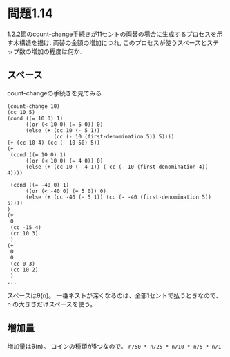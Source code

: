 # 問題1.14
1.2.2節のcount-change手続きが11セントの両替の場合に生成するプロセスを示す木構造を描け. 両替の金額の増加につれ, このプロセスが使うスペースとステップ数の増加の程度は何か.

## スペース

count-changeの手続きを見てみる
```
(count-change 10)
(cc 10 5)
(cond ((= 10 0) 1)
      ((or (< 10 0) (= 5 0)) 0)
      (else (+ (cc 10 (- 5 1))
               (cc (- 10 (first-denomination 5)) 5))))
(+ (cc 10 4) (cc (- 10 50) 5))
(+
 (cond ((= 10 0) 1)
      ((or (< 10 0) (= 4 0)) 0)
      (else (+ (cc 10 (- 4 1)) ( cc (- 10 (first-denomination 4)) 4))))

 (cond ((= -40 0) 1)
      ((or (< -40 0) (= 5 0)) 0)
      (else (+ (cc -40 (- 5 1)) (cc (- -40 (first-denomination 5)) 5))))
)
(+
 0
 (cc -15 4)
 (cc 10 3)
 )
(+
 0
 0
 (cc 0 3)
 (cc 10 2)
 )
...
```

スペースはθ(n)。
一番ネストが深くなるのは、全部1セントで払うときなので、n の大きさだけスペースを使う。

## 増加量

増加量はθ(n)。
コインの種類が5つなので。
`n/50 * n/25 * n/10 * n/5 * n/1`



